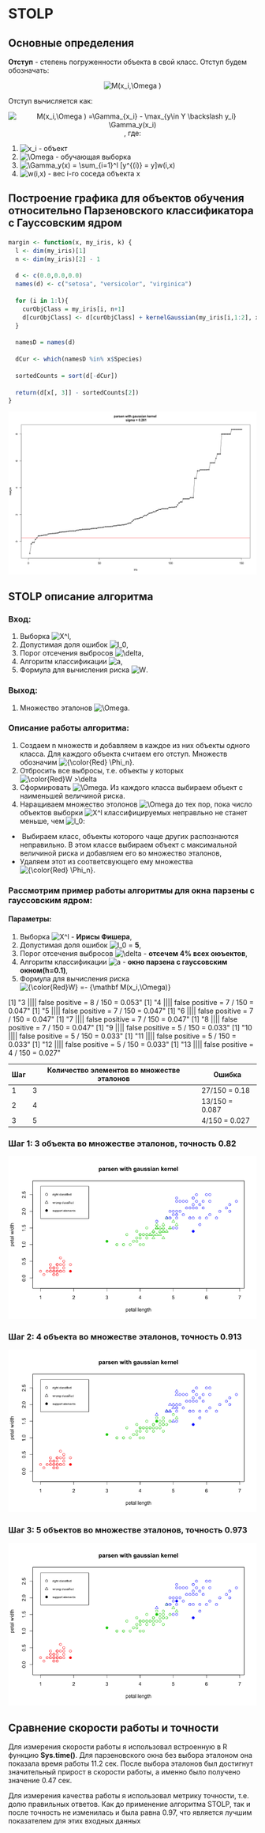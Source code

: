 # STOLP

## Основные определения
**Отступ** - степень погруженности объекта в свой класс. Отступ будем обозначать: 
<div style="text-align: center">  <img src="https://latex.codecogs.com/gif.latex?{\color{Red}M(x_i,\Omega&space;)}" title="M(x_i,\Omega )" /></div>

Отступ вычисляется как: 
<div style="text-align: center"> <img src="https://latex.codecogs.com/gif.latex?{\color{Red}M(x_i,\Omega&space;)&space;=\Gamma_{x_i}&space;-&space;\max_{y\in&space;Y&space;\backslash&space;y_i}&space;\Gamma_y(x_i)}" title="M(x_i,\Omega ) =\Gamma_{x_i} - \max_{y\in Y \backslash y_i} \Gamma_y(x_i)" />, где: </div>

1. <img src="https://latex.codecogs.com/gif.latex?{\color{Red}x_i}" title="x_i" /> - объект
2. <img src="https://latex.codecogs.com/gif.latex?{\color{Red}\Omega}" title="\Omega" /> - обучающая выборка
3. <img src="https://latex.codecogs.com/gif.latex?{\color{Red}\Gamma_y(x)&space;=&space;\sum_{i=1}^l&space;[y^{(i)}&space;=&space;y]w(i,x)}" title="\Gamma_y(x) = \sum_{i=1}^l [y^{(i)} = y]w(i,x)" />
4. <img src="https://latex.codecogs.com/gif.latex?{\color{Red}w(i,x)}" title="w(i,x)" /> - вес i-го соседа объекта х

## Построение графика для объектов обучения относительно Парзеновского классификатора с Гауссовским ядром

```R
margin <- function(x, my_iris, k) {
  l <- dim(my_iris)[1]
  n <- dim(my_iris)[2] - 1
  
  d <- c(0.0,0.0,0.0)
  names(d) <- c("setosa", "versicolor", "virginica")
  
  for (i in 1:l){
    curObjClass = my_iris[i, n+1]
    d[curObjClass] <- d[curObjClass] + kernelGaussian(my_iris[i,1:2], x[,1:2], metricFunction=euclideanDistance, h=0.1)
  }
  
  namesD = names(d)
  
  dCur <- which(namesD %in% x$Species)
  
  sortedCounts = sort(d[-dCur])
  
  return(d[x[, 3]] - sortedCounts[2])
}
```

<img src="img/parsenMargin.png">

## STOLP описание алгоритма
### Вход:
1. Выборка <img src="https://latex.codecogs.com/gif.latex?{\color{Red}X^l}" title="X^l" />,
2. Допустимая доля ошибок <img src="https://latex.codecogs.com/gif.latex?{\color{Red}l_0}" title="l_0" />,
3. Порог отсечения выбросов <img src="https://latex.codecogs.com/gif.latex?{\color{Red}\delta}" title="\delta" />,
4. Алгоритм классификации <img src="https://latex.codecogs.com/gif.latex?{\color{Red}a}" title="a" />,
5. Формула для вычисления риска <img src="https://latex.codecogs.com/gif.latex?{\color{Red}W}" title="W" />.

### Выход:
1. Множество эталонов <img src="https://latex.codecogs.com/gif.latex?{\color{Red}\Omega}" title="\Omega" />.

### Описание работы алгоритма:
1. Создаем n множеств и добавляем в каждое из них объекты одного класса. Для каждого объекта считаем его отступ. Множеств обозначим <img src="https://latex.codecogs.com/gif.latex?{\color{Red}&space;\Phi_n}" title="{\color{Red} \Phi_n}" />.
2. Отбросить все выбросы, т.е. объекты у которых <img src="https://latex.codecogs.com/gif.latex?\color{Red}W&space;>\delta" title="\color{Red}W >\delta" />
3. Сформировать <img src="https://latex.codecogs.com/gif.latex?{\color{Red}\Omega}" title="\Omega" />. Из каждого класса выбираем объект с наименьшей величиной риска.
4. Наращиваем множество этолонов <img src="https://latex.codecogs.com/gif.latex?{\color{Red}\Omega}" title="\Omega" /> до тех пор, пока число объектов выборки <img src="https://latex.codecogs.com/gif.latex?{\color{Red}X^l}" title="X^l" /> классифицируемых неправльно не станет меньше, чем <img src="https://latex.codecogs.com/gif.latex?{\color{Red}l_0}" title="l_0" />:
+  Выбираем класс, объекты которого чаще других распознаются неправильно. В этом классе выбираем объект с максимальной величиной риска и добавляем его во множество эталонов,
+ Удаляем этот из соответсвующего ему множества <img src="https://latex.codecogs.com/gif.latex?{\color{Red}&space;\Phi_n}" title="{\color{Red} \Phi_n}" />. 

### Рассмотрим пример работы алгоритмы для окна парзены с гауссовским ядром:
#### Параметры:

1. Выборка <img src="https://latex.codecogs.com/gif.latex?{\color{Red}X^l}" title="X^l" /> - __Ирисы Фишера__,
2. Допустимая доля ошибок <img src="https://latex.codecogs.com/gif.latex?{\color{Red}l_0}" title="l_0" /> = __5__,
3. Порог отсечения выбросов <img src="https://latex.codecogs.com/gif.latex?{\color{Red}\delta}" title="\delta" /> - __отсечем 4% всех оюъектов__,
4. Алгоритм классификации <img src="https://latex.codecogs.com/gif.latex?{\color{Red}a}" title="a" /> - __окно парзена с гауссовским окном(h=0.1)__,
5. Формула для вычисления риска <img src="https://latex.codecogs.com/gif.latex?{\color{Red}W}&space;=-&space;{\mathbf&space;M(x_i,\Omega)}" title="{\color{Red}W} =- {\mathbf M(x_i,\Omega)}" />

[1] "3  ||||  false positive =  8 / 150  =  0.053"
[1] "4  ||||  false positive =  7 / 150  =  0.047"
[1] "5  ||||  false positive =  7 / 150  =  0.047"
[1] "6  ||||  false positive =  7 / 150  =  0.047"
[1] "7  ||||  false positive =  7 / 150  =  0.047"
[1] "8  ||||  false positive =  7 / 150  =  0.047"
[1] "9  ||||  false positive =  5 / 150  =  0.033"
[1] "10  ||||  false positive =  5 / 150  =  0.033"
[1] "11  ||||  false positive =  5 / 150  =  0.033"
[1] "12  ||||  false positive =  5 / 150  =  0.033"
[1] "13  ||||  false positive =  4 / 150  =  0.027"

| Шаг | Количество элементов  во множестве эталонов | Ошибка |
| --- | ------ |------------------|
| 1   | 3      | 27/150  =  0.18  |
| 2   | 4      | 13/150  =  0.087 |
| 3   | 5      | 4/150  =  0.027  |


### Шаг 1: __3 объекта__ во множестве эталонов, __точность 0.82__
<img src="img/parsen_1.png">

### Шаг 2: __4 объекта__ во множестве эталонов, __точность 0.913__
<img src="img/parsen_2.png">

### Шаг 3: __5 объектов__ во множестве эталонов, __точность 0.973__
<img src="img/parsen_3.png">


## Сравнение скорости работы и точности

Для измерения скорости работы я использовал встроенную в R функцию __Sys.time()__. Для парзеновского окна без выбора эталоном она показала время работы 11.2 сек. После выбора эталонов был достигнут значительный прирост в скорости работы, а именно было получено значение 0.47 сек.

Для измерения качества работы я использовал метрику точности, т.е. долю правильных ответов. Как до применение алгоритма STOLP, так и после точность не изменилась и была равна 0.97, что является лучшим показателем для этих входных данных